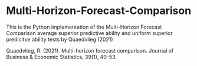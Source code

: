 # Multi-Horizon-Forecast-Comparison
This is the Python implementation of the Multi-Horizon Forecast Comparison average superior predictive ability and uniform superior predicitve ability tests by Quaedvlieg (2021)

Quaedvlieg, R. (2021). Multi-horizon forecast comparison. Journal of Business & Economic Statistics, 39(1), 40-53.
